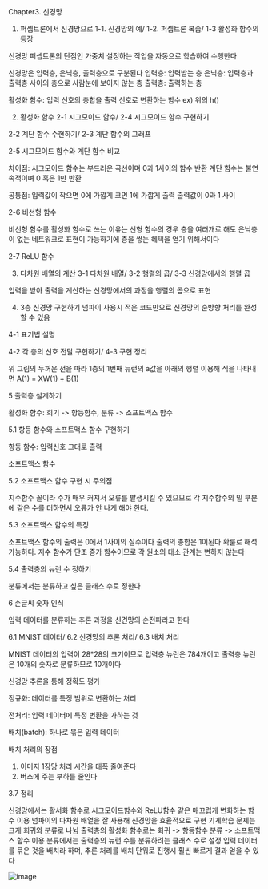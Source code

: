 Chapter3. 신경망

1.	퍼셉트론에서 신경망으로
1-1.	신경망의 예/ 1-2. 퍼셉트론 복습/ 1-3 활성화 함수의 등장

신경망 퍼셉트론의 단점인 가중치 설정하는 작업을 자동으로 학습하여 수행한다

 

신경망은 입력층, 은닉층, 출력층으로 구분된다
입력층: 입력받는 층
은닉층: 입력층과 출력층 사이의 층으로 사람눈에 보이지 않는 층
출력층: 출력하는 층

 

활성화 함수: 입력 신호의 총합을 출력 신호로 변환하는 함수 ex) 위의 h()

2.	활성화 함수
2-1 시그모이드 함수/ 2-4 시그모이드 함수 구현하기

 

 

2-2 계단 함수 수현하기/ 2-3 계단 함수의 그래프

 

2-5 시그모이드 함수와 계단 함수 비교

차이점: 시그모이드 함수는 부드러운 곡선이며 0과 1사이의 함수 반환
		계단 함수는 불연속적이며 0 혹은 1만 반환

공통점: 입력값이 작으면 0에 가깝게 크면 1에 가깝게 출력
		출력값이 0과 1 사이

2-6 비선형 함수

비선형 함수를 활성화 함수로 쓰는 이유는 선형 함수의 경우 층을 여러개로 해도 은닉층이 없는 네트워크로 표현이 가능하기에 층을 쌓는 혜택을 얻기 위해서이다

2-7 ReLU 함수

 
 
 
3.	다차원 배열의 계산
3-1 다차원 배열/ 3-2 행렬의 곱/ 3-3 신경망에서의 행렬 곱

 
입력을 받아 출력을 계산하는 신경망에서의 과정을 행렬의 곱으로 표현

4.	3층 신경망 구현하기
넘파이 사용시 적은 코드만으로 신경망의 순방향 처리를 완성할 수 있음 

4-1 표기법 설명

 

4-2 각 층의 신호 전달 구현하기/ 4-3 구현 정리

 

위 그림의 두꺼운 선을 따라 1층의 1번째 뉴런의 a값을 아래의 행렬 이용해 식을 나타내면 A(1) = XW(1) + B(1) 
 

5 출력층 설계하기

활성화 함수: 회기 -> 항등함수, 분류 -> 소프트맥스 함수

5.1 항등 함수와 소프트맥스 함수 구현하기

항등 함수: 입력신호 그대로 출력

소프트맥스 함수
 
5.2 소프트맥스 함수 구현 시 주의점
 

지수함수 꼴이라 수가 매우 커져서 오류를 발생시킬 수 있으므로 각 지수함수의 밑 부분에 같은 수를 더하면서 오류가 안 나게 해야 한다.

5.3 소프트맥스 함수의 특징

소프트맥스 함수의 출력은 0에서 1사이의 실수이다
출력의 총합은 1이된다
확룰로 해석 가능하다.
지수 함수가 단조 증가 함수이므로 각 원소의 대소 관계는 변하지 않는다

5.4 출력층의 뉴런 수 정하기

분류에서는 분류하고 싶은 클래스 수로 정한다

6 손글씨 숫자 인식

입력 데이터를 분류하는 추론 과정을 신견망의 순전파라고 한다

6.1 MNIST 데이터/ 6.2 신경망의 추론 처리/ 6.3 배치 처리

MNIST 데이터의 입력이 28*28의 크기이므로 입력층 뉴런은 784개이고 출력층 뉴런은 10개의 숫자로 분류하므로 10개이다

신경망 추론을 통해 정확도 평가

정규화: 데이터를 특정 범위로 변환하는 처리

전처리: 입력 데이터에 특정 변환을 가하는 것

배치(batch): 하나로 묶은 입력 데이터

배치 처리의 장점 
1. 이미지 1장당 처리 시간을 대폭 줄여준다
2. 버스에 주는 부하를 줄인다

3.7 정리

신경망에서는 활서화 함수로 시그모이드함수와 ReLU함수 같은 매끄럽게 변화하는 함수 이용
넘파이의 다차원 배열을 잘 사용해 신경망을 효율적으로 구현
기계학습 문제는 크게 회귀와 분류로 나뉨
출력층의 활성화 함수로는 회귀 -> 항등함수 분류 -> 소프트맥스 함수 이용
분류에서는 출력층의 뉴런 수를 분류하려는 클래스 수로 설정
입력 데이터를 묶은 것을 배치라 하며, 추론 처리를 배치 단워로 진행시 훨씬 빠르게 결과 얻을 수 있다

![image](https://user-images.githubusercontent.com/91449518/179901208-e21b19e8-8035-4373-be14-608eebf8cd0b.png)
